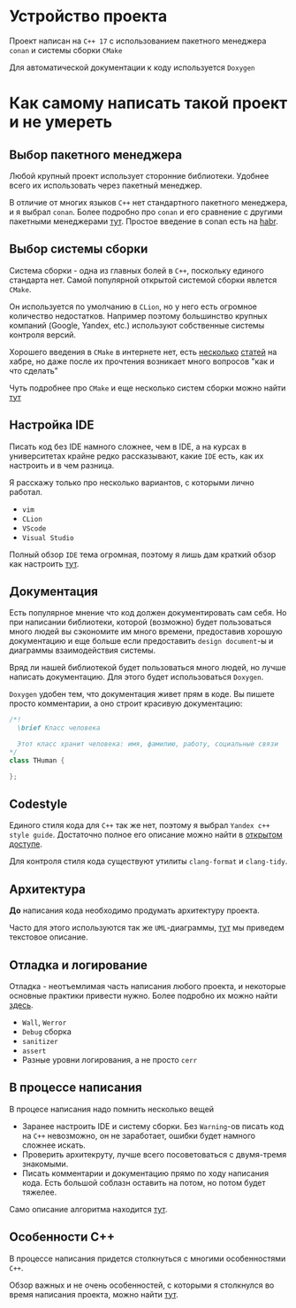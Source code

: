 # Устройство проекта
Проект написан на `C++ 17` с использованием пакетного менеджера `conan` и системы сборки `CMake`

Для автоматической документации к коду используется `Doxygen`

# Как самому написать такой проект и не умереть

## Выбор пакетного менеджера
Любой крупный проект использует сторонние библиотеки. Удобнее всего их использовать через пакетный менеджер.

В отличие от многих языков `C++` нет стандартного пакетного менеджера, и я выбрал `conan`. Более подробно про `conan` и его сравнение с другими пакетными менеджерами [тут](./package.md). Простое введение в conan есть на [habr](https://habr.com/ru/post/342982/).

## Выбор системы сборки
Система сборки - одна из главных болей в `C++`, поскольку единого стандарта нет. Самой популярной открытой системой сборки явлется `CMake`.

Он используется по умолчанию в `CLion`, но у него есть огромное количество недостатков. Например поэтому большинство крупных компаний (Google, Yandex, etc.) используют собственные системы контроля версий.

Хорошего введения в `CMake` в интернете нет, есть [несколько](https://habr.com/ru/post/431428/) [статей](https://habr.com/ru/post/155467/) на хабре, но даже после их прочтения возникает много вопросов "как и что сделать"

Чуть подробнее про `CMake` и еще несколько систем сборки можно найти [тут](./buildsys.md)

## Настройка IDE
Писать код без IDE намного сложнее, чем в IDE, а на курсах в университетах крайне редко рассказывают, какие `IDE` есть, как их настроить и в чем разница.

Я расскажу только про несколько вариантов, с которыми лично работал.
* `vim`
* `CLion`
* `VScode`
* `Visual Studio`

Полный обзор `IDE` тема огромная, поэтому я лишь дам краткий обзор как настроить [тут](./IDE.md).

## Документация
Есть популярное мнение что код должен документировать сам себя. Но при написании библиотеки, которой (возможно) будет пользоваться много людей вы сэкономите им много времени, предоставив хорошую документацию и еще больше если предоставить `design document`-ы и диаграммы взаимодействия системы.

Вряд ли нашей библиотекой будет пользоваться много людей, но лучше написать документацию. Для этого будет использоваться `Doxygen`.

`Doxygen` удобен тем, что документация живет прям в коде. Вы пишете просто комментарии, а оно строит красивую документацию:
```C++
/*!
  \brief Класс человека

  Этот класс хранит человека: имя, фамилию, работу, социальные связи
*/
class THuman {

};
```

## Codestyle
Единого стиля кода для `C++` так же нет, поэтому я выбрал `Yandex c++ style guide`. Достаточно полное его описание можно найти в [открытом доступе](https://github.com/yandex/CMICOT/blob/master/CPP_STYLE_GUIDE.md).

Для контроля стиля кода существуют утилиты `clang-format` и `clang-tidy`.

## Архитектура
__До__ написания кода необходимо продумать архитектуру проекта.

Часто для этого используются так же `UML`-диаграммы, [тут](./arch.md) мы приведем текстовое описание.

## Отладка и логирование
Отладка - неотъемлимая часть написания любого проекта, и некоторые основные практики привести нужно. Более подробно их можно найти [здесь](./debug.md).

* `Wall`, `Werror`
* `Debug` сборка
* `sanitizer`
* `assert`
* Разные уровни логирования, а не просто `cerr`

## В процессе написания
В процесе написания надо помнить несколько вещей

* Заранее настроить IDE и систему сборки. Без `Warning`-ов писать код на `C++` невозможно, он не заработает, ошибки будет намного сложнее искать.
* Проверить архитекруту, лучше всего посоветоваться с двумя-тремя знакомыми.
* Писать комментарии и документацию прямо по ходу написания кода. Есть большой соблазн оставить на потом, но потом будет тяжелее.

Само описание алгоритма находится [тут](./algo.md).

## Особенности C++
В процессе написания придется столкнуться с многими особенностями `C++`.

Обзор важных и не очень особенностей, с которыми я столкнулся во время написания проекта, можно найти [тут](./cpp.md).
